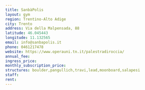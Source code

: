 ```yaml
---
title: SanbàPolis
layout: gym
region: Trentino-Alto Adige
city: Trento
address: Via della Malpensada, 88
latitude: 46.045443
longitude: 11.132565
email: info@sanbapolis.it
phone: 0461217478
website: https://www.operauni.tn.it/palestradiroccia/
annual_fee: 
ingress_price: 
monthly_subscription_price: 
structures: boulder,pangullich,travi,lead,moonboard,salapesi
staff: 
rent: 
---
```


